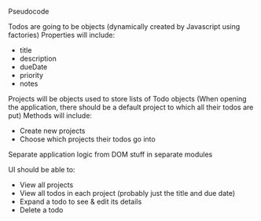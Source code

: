 Pseudocode

Todos are going to be objects (dynamically created by Javascript using factories)
Properties will include:
- title
- description
- dueDate
- priority
- notes

Projects will be objects used to store lists of Todo objects
(When opening the application, there should be a default project to which all their todos are put)
Methods will include:
- Create new projects
- Choose which projects their todos go into

Separate application logic from DOM stuff in separate modules

UI should be able to:
- View all projects
- View all todos in each project (probably just the title and due date)
- Expand a todo to see & edit its details
- Delete a todo